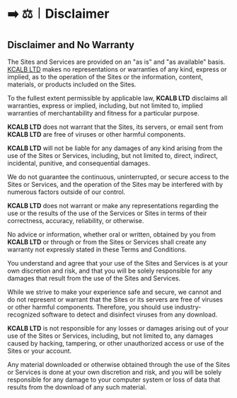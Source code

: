 # ➡️ ⚖️︱Disclaimer



## Disclaimer and No Warranty



The Sites and Services are provided on an "as is" and "as available" basis. [KCALB LTD](https://find-and-update.company-information.service.gov.uk/company/14132246) makes no representations or warranties of any kind, express or implied, as to the operation of the Sites or the information, content, materials, or products included on the Sites.

To the fullest extent permissible by applicable law, **KCALB LTD** disclaims all warranties, express or implied, including, but not limited to, implied warranties of merchantability and fitness for a particular purpose.

**KCALB LTD** does not warrant that the Sites, its servers, or email sent from **KCALB LTD** are free of viruses or other harmful components.

**KCALB LTD** will not be liable for any damages of any kind arising from the use of the Sites or Services, including, but not limited to, direct, indirect, incidental, punitive, and consequential damages.

We do not guarantee the continuous, uninterrupted, or secure access to the Sites or Services, and the operation of the Sites may be interfered with by numerous factors outside of our control.

**KCALB LTD** does not warrant or make any representations regarding the use or the results of the use of the Services or Sites in terms of their correctness, accuracy, reliability, or otherwise.

No advice or information, whether oral or written, obtained by you from **KCALB LTD** or through or from the Sites or Services shall create any warranty not expressly stated in these Terms and Conditions.

You understand and agree that your use of the Sites and Services is at your own discretion and risk, and that you will be solely responsible for any damages that result from the use of the Sites and Services.

While we strive to make your experience safe and secure, we cannot and do not represent or warrant that the Sites or its servers are free of viruses or other harmful components. Therefore, you should use industry-recognized software to detect and disinfect viruses from any download.

**KCALB LTD** is not responsible for any losses or damages arising out of your use of the Sites or Services, including, but not limited to, any damages caused by hacking, tampering, or other unauthorized access or use of the Sites or your account.

Any material downloaded or otherwise obtained through the use of the Sites or Services is done at your own discretion and risk, and you will be solely responsible for any damage to your computer system or loss of data that results from the download of any such material.
